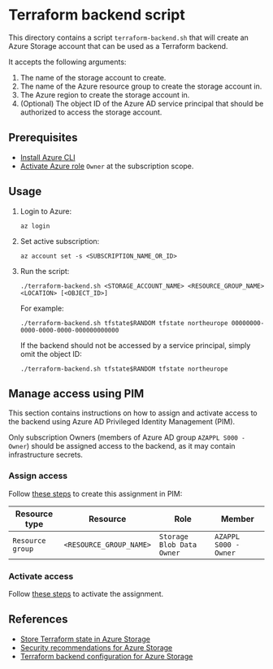 # Terraform backend script

This directory contains a script `terraform-backend.sh` that will create an Azure Storage account that can be used as a Terraform backend.

It accepts the following arguments:

1. The name of the storage account to create.
1. The name of the Azure resource group to create the storage account in.
1. The Azure region to create the storage account in.
1. (Optional) The object ID of the Azure AD service principal that should be authorized to access the storage account.

## Prerequisites

- [Install Azure CLI](https://learn.microsoft.com/en-us/cli/azure/install-azure-cli)
- [Activate Azure role](https://learn.microsoft.com/en-us/azure/active-directory/privileged-identity-management/pim-resource-roles-activate-your-roles) `Owner` at the subscription scope.

## Usage

1. Login to Azure:

    ```console
    az login
    ```

1. Set active subscription:

    ```console
    az account set -s <SUBSCRIPTION_NAME_OR_ID>
    ```

1. Run the script:

    ```console
    ./terraform-backend.sh <STORAGE_ACCOUNT_NAME> <RESOURCE_GROUP_NAME> <LOCATION> [<OBJECT_ID>]
    ```

    For example:

    ```console
    ./terraform-backend.sh tfstate$RANDOM tfstate northeurope 00000000-0000-0000-0000-000000000000
    ```

    If the backend should not be accessed by a service principal, simply omit the object ID:

    ```console
    ./terraform-backend.sh tfstate$RANDOM tfstate northeurope
    ```

## Manage access using PIM

This section contains instructions on how to assign and activate access to the backend using Azure AD Privileged Identity Management (PIM).

Only subscription Owners (members of Azure AD group `AZAPPL S000 - Owner`) should be assigned access to the backend, as it may contain infrastructure secrets.

### Assign access

Follow [these steps](https://learn.microsoft.com/en-us/azure/active-directory/privileged-identity-management/pim-resource-roles-assign-roles#assign-a-role) to create this assignment in PIM:

| Resource type    | Resource                | Role                      | Member                |
| ---------------- | ----------------------- | ------------------------- | --------------------- |
| `Resource group` | `<RESOURCE_GROUP_NAME>` | `Storage Blob Data Owner` | `AZAPPL S000 - Owner` |

### Activate access

Follow [these steps](https://learn.microsoft.com/en-us/azure/active-directory/privileged-identity-management/pim-resource-roles-activate-your-roles#activate-a-role) to activate the assignment.

## References

- [Store Terraform state in Azure Storage](https://learn.microsoft.com/en-us/azure/developer/terraform/store-state-in-azure-storage?tabs=azure-cli)
- [Security recommendations for Azure Storage](https://learn.microsoft.com/en-us/azure/storage/blobs/security-recommendations)
- [Terraform backend configuration for Azure Storage](https://www.terraform.io/language/settings/backends/azurerm)
